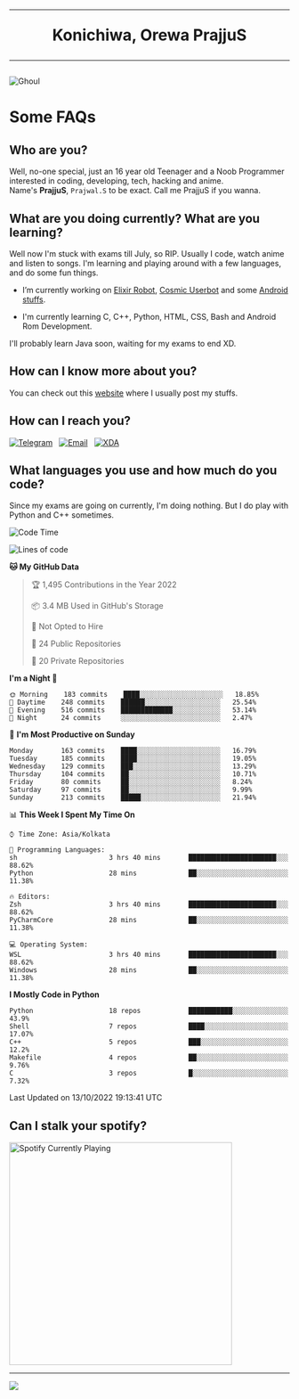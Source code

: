 <h1 align="center"><hr>Konichiwa, Orewa PrajjuS<hr></h1>


<img src="https://telegra.ph/file/6041d22c64479ee5ff802.jpg" alt="Ghoul"/>


<h1>Some FAQs</h1>


<h2>Who are you?</h2>

Well, no-one special, just an 16 year old Teenager and a Noob Programmer interested in coding, developing, tech, hacking and anime.
<br>
Name's <b>PrajjuS</b>, <code>Prajwal.S</code> to be exact. Call me PrajjuS if you wanna.


<h2>What are you doing currently? What are you learning?</h2>

Well now I'm stuck with exams till July, so RIP. Usually I code, watch anime and listen to songs. I'm learning and playing around with a few languages, and do some fun things.

- I’m currently working on <a href="https://t.me/projectelixir_bot">Elixir Robot</a>, <a href="https://github.com/SkyLab-Devs/CosmicUserbot">Cosmic Userbot</a> and some <a href="https://github.com/PrajjuS/device_xiaomi_vince">Android stuffs</a>.

- I'm currently learning C, C++, Python, HTML, CSS, Bash and Android Rom Development.

I'll probably learn Java soon, waiting for my exams to end XD.


<h2>How can I know more about you?</h2>

You can check out this <a href="https://prajjus.tk">website</a> where I usually post my stuffs.


<h2>How can I reach you?</h2>

<a href="https://t.me/PrajjuS"><img src="https://img.shields.io/badge/PrajjuS-2CA5E0?style=flat-square&logo=telegram&logoColor=white" alt="Telegram"/></a>&nbsp;&nbsp;&nbsp;<a href="theprajjus@gmail.com"><img src="https://img.shields.io/badge/theprajjus@gmail.com-D14836?style=flat-square&logo=gmail&logoColor=white" alt="Email"/></a>&nbsp;&nbsp;&nbsp;<a href="https://forum.xda-developers.com/m/prajjus.10388799/"><img src="https://img.shields.io/badge/PrajjuS-F59714?style=flat-square&logo=xda-developers&logoColor=white" alt="XDA"/></a>


<h2>What languages you use and how much do you code?</h2>

Since my exams are going on currently, I'm doing nothing. But I do play with Python and C++ sometimes.

<!--START_SECTION:waka-->
![Code Time](http://img.shields.io/badge/Code%20Time-150%20hrs%201%20min-blue)

![Lines of code](https://img.shields.io/badge/From%20Hello%20World%20I%27ve%20Written-27%20Thousand%20lines%20of%20code-blue)

**🐱 My GitHub Data** 

> 🏆 1,495 Contributions in the Year 2022
 > 
> 📦 3.4 MB Used in GitHub's Storage 
 > 
> 🚫 Not Opted to Hire
 > 
> 📜 24 Public Repositories 
 > 
> 🔑 20 Private Repositories  
 > 
**I'm a Night 🦉** 

```text
🌞 Morning    183 commits    ████░░░░░░░░░░░░░░░░░░░░░   18.85% 
🌆 Daytime    248 commits    ██████░░░░░░░░░░░░░░░░░░░   25.54% 
🌃 Evening    516 commits    █████████████░░░░░░░░░░░░   53.14% 
🌙 Night      24 commits     ░░░░░░░░░░░░░░░░░░░░░░░░░   2.47%

```
📅 **I'm Most Productive on Sunday** 

```text
Monday       163 commits    ████░░░░░░░░░░░░░░░░░░░░░   16.79% 
Tuesday      185 commits    ████░░░░░░░░░░░░░░░░░░░░░   19.05% 
Wednesday    129 commits    ███░░░░░░░░░░░░░░░░░░░░░░   13.29% 
Thursday     104 commits    ██░░░░░░░░░░░░░░░░░░░░░░░   10.71% 
Friday       80 commits     ██░░░░░░░░░░░░░░░░░░░░░░░   8.24% 
Saturday     97 commits     ██░░░░░░░░░░░░░░░░░░░░░░░   9.99% 
Sunday       213 commits    █████░░░░░░░░░░░░░░░░░░░░   21.94%

```


📊 **This Week I Spent My Time On** 

```text
⌚︎ Time Zone: Asia/Kolkata

💬 Programming Languages: 
sh                       3 hrs 40 mins       ██████████████████████░░░   88.62% 
Python                   28 mins             ██░░░░░░░░░░░░░░░░░░░░░░░   11.38%

🔥 Editors: 
Zsh                      3 hrs 40 mins       ██████████████████████░░░   88.62% 
PyCharmCore              28 mins             ██░░░░░░░░░░░░░░░░░░░░░░░   11.38%

💻 Operating System: 
WSL                      3 hrs 40 mins       ██████████████████████░░░   88.62% 
Windows                  28 mins             ██░░░░░░░░░░░░░░░░░░░░░░░   11.38%

```

**I Mostly Code in Python** 

```text
Python                   18 repos            ███████████░░░░░░░░░░░░░░   43.9% 
Shell                    7 repos             ████░░░░░░░░░░░░░░░░░░░░░   17.07% 
C++                      5 repos             ███░░░░░░░░░░░░░░░░░░░░░░   12.2% 
Makefile                 4 repos             ██░░░░░░░░░░░░░░░░░░░░░░░   9.76% 
C                        3 repos             █░░░░░░░░░░░░░░░░░░░░░░░░   7.32%

```



 Last Updated on 13/10/2022 19:13:41 UTC
<!--END_SECTION:waka-->


<h2>Can I stalk your spotify?</h2>

<a href="https://open.spotify.com/user/cotgk31v4nhw20gs5adb29jq5"><img src="https://spotify-readme-prajjus.vercel.app/api?theme=dark&rainbow=true" alt="Spotify Currently Playing" width="400px"/></a>


<hr>


<img src="https://komarev.com/ghpvc/?username=prajjus&label=Profile%20Views&color=000000&style=flat">
